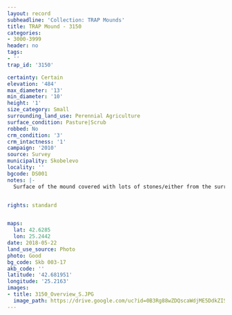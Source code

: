```yaml
---
layout: record
subheadline: 'Collection: TRAP Mounds'
title: TRAP Mound - 3150
categories:
- 3000-3999
header: no
tags:
- ''
trap_id: '3150'

certainty: Certain
elevation: '484'
max_diameter: '13'
min_diameter: '10'
height: '1'
size_category: Small
surrounding_land_use: Perennial Agriculture
surface_condition: Pasture|Scrub
robbed: No
crm_condition: '3'
crm_intactness: '1'
campaign: '2010'
source: Survey
municipality: Skobelevo
locality: ''
bgcode: DS001
notes: |-
  Surface of the mound covered with lots of stones/either from the surrounding pasture or from the mound.


rights: standard


maps:
  lat: 42.6285
  lon: 25.2442
date: 2018-05-22
land_use_source: Photo
photo: Good
bg_code: Skb 003-17
akb_code: ''
latitude: '42.681951'
longitude: '25.2163'
images:
- title: 3150_Overview_S.JPG
  image_path: https://drive.google.com/uc?id=0B3Rg88wZDQscaWdjME5DdkZISGs
---
```

